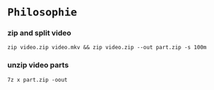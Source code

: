 # `Philosophie`

### zip and split video 

```commandline
zip video.zip video.mkv && zip video.zip --out part.zip -s 100m
```

### unzip video parts

```commandline
7z x part.zip -oout
```
